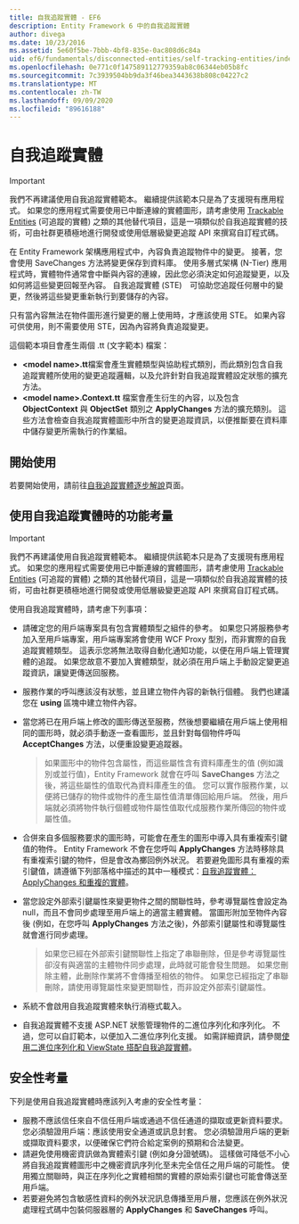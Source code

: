 ```yaml
---
title: 自我追蹤實體 - EF6
description: Entity Framework 6 中的自我追蹤實體
author: divega
ms.date: 10/23/2016
ms.assetid: 5e60f5be-7bbb-4bf8-835e-0ac808d6c84a
uid: ef6/fundamentals/disconnected-entities/self-tracking-entities/index
ms.openlocfilehash: 0e771c0f147589112779359ab8c06344eb05b8fc
ms.sourcegitcommit: 7c3939504bb9da3f46bea3443638b808c04227c2
ms.translationtype: MT
ms.contentlocale: zh-TW
ms.lasthandoff: 09/09/2020
ms.locfileid: "89616188"
---
```

# <a name="self-tracking-entities"></a>自我追蹤實體

> [!IMPORTANT]
> 我們不再建議使用自我追蹤實體範本。 繼續提供該範本只是為了支援現有應用程式。 如果您的應用程式需要使用已中斷連線的實體圖形，請考慮使用 [Trackable Entities](https://trackableentities.github.io/) (可追蹤的實體) 之類的其他替代項目，這是一項類似於自我追蹤實體的技術，可由社群更積極地進行開發或使用低層級變更追蹤 API 來撰寫自訂程式碼。

在 Entity Framework 架構應用程式中，內容負責追蹤物件中的變更。 接著，您會使用 SaveChanges 方法將變更保存到資料庫。 使用多層式架構 (N-Tier) 應用程式時，實體物件通常會中斷與內容的連線，因此您必須決定如何追蹤變更，以及如何將這些變更回報至內容。 自我追蹤實體 (STE)　可協助您追蹤任何層中的變更，然後將這些變更重新執行到要儲存的內容。  

只有當內容無法在物件圖形進行變更的層上使用時，才應該使用 STE。 如果內容可供使用，則不需要使用 STE，因為內容將負責追蹤變更。  

這個範本項目會產生兩個 .tt (文字範本) 檔案：  

- **\<model name\>.tt**檔案會產生實體類型與協助程式類別，而此類別包含自我追蹤實體所使用的變更追蹤邏輯，以及允許針對自我追蹤實體設定狀態的擴充方法。  
- **\<model name\>.Context.tt** 檔案會產生衍生的內容，以及包含 **ObjectContext** 與 **ObjectSet** 類別之 **ApplyChanges** 方法的擴充類別。 這些方法會檢查自我追蹤實體圖形中所含的變更追蹤資訊，以便推斷要在資料庫中儲存變更所需執行的作業組。  

## <a name="get-started"></a>開始使用  

若要開始使用，請前往[自我追蹤實體逐步解說](xref:ef6/fundamentals/disconnected-entities/self-tracking-entities/walkthrough)頁面。  

## <a name="functional-considerations-when-working-with-self-tracking-entities"></a>使用自我追蹤實體時的功能考量  
> [!IMPORTANT]
> 我們不再建議使用自我追蹤實體範本。 繼續提供該範本只是為了支援現有應用程式。 如果您的應用程式需要使用已中斷連線的實體圖形，請考慮使用 [Trackable Entities](https://trackableentities.github.io/) (可追蹤的實體) 之類的其他替代項目，這是一項類似於自我追蹤實體的技術，可由社群更積極地進行開發或使用低層級變更追蹤 API 來撰寫自訂程式碼。

使用自我追蹤實體時，請考慮下列事項：  

- 請確定您的用戶端專案具有包含實體類型之組件的參考。 如果您只將服務參考加入至用戶端專案，用戶端專案將會使用 WCF Proxy 型別，而非實際的自我追蹤實體類型。 這表示您將無法取得自動化通知功能，以便在用戶端上管理實體的追蹤。 如果您故意不要加入實體類型，就必須在用戶端上手動設定變更追蹤資訊，讓變更傳送回服務。  
- 服務作業的呼叫應該沒有狀態，並且建立物件內容的新執行個體。 我們也建議您在 **using** 區塊中建立物件內容。  
- 當您將已在用戶端上修改的圖形傳送至服務，然後想要繼續在用戶端上使用相同的圖形時，就必須手動逐一查看圖形，並且針對每個物件呼叫 **AcceptChanges** 方法，以便重設變更追蹤器。  

    > 如果圖形中的物件包含屬性，而這些屬性含有資料庫產生的值 (例如識別或並行值)，Entity Framework 就會在呼叫 **SaveChanges** 方法之後，將這些屬性的值取代為資料庫產生的值。 您可以實作服務作業，以便將已儲存的物件或物件的產生屬性值清單傳回給用戶端。 然後，用戶端就必須將物件執行個體或物件屬性值取代成服務作業所傳回的物件或屬性值。  
- 合併來自多個服務要求的圖形時，可能會在產生的圖形中導入具有重複索引鍵值的物件。 Entity Framework 不會在您呼叫 **ApplyChanges** 方法時移除具有重複索引鍵的物件，但是會改為擲回例外狀況。 若要避免圖形具有重複的索引鍵值，請遵循下列部落格中描述的其中一種模式：[自我追蹤實體：ApplyChanges 和重複的實體](https://go.microsoft.com/fwlink/?LinkID=205119&clcid=0x409)。  
- 當您設定外部索引鍵屬性來變更物件之間的關聯性時，參考導覽屬性會設定為 null，而且不會同步處理至用戶端上的適當主體實體。 當圖形附加至物件內容後 (例如，在您呼叫 **ApplyChanges** 方法之後)，外部索引鍵屬性和導覽屬性就會進行同步處理。  

    > 如果您已經在外部索引鍵關聯性上指定了串聯刪除，但是參考導覽屬性卻沒有與適當的主體物件同步處理，此時就可能會發生問題。 如果您刪除主體，此刪除作業將不會傳播至相依的物件。 如果您已經指定了串聯刪除，請使用導覽屬性來變更關聯性，而非設定外部索引鍵屬性。  
- 系統不會啟用自我追蹤實體來執行消極式載入。  
- 自我追蹤實體不支援 ASP.NET 狀態管理物件的二進位序列化和序列化。 不過，您可以自訂範本，以便加入二進位序列化支援。 如需詳細資訊，請參閱[使用二進位序列化和 ViewState 搭配自我追蹤實體](https://go.microsoft.com/fwlink/?LinkId=199208)。  

## <a name="security-considerations"></a>安全性考量  

下列是使用自我追蹤實體時應該列入考慮的安全性考量：  

- 服務不應該信任來自不信任用戶端或通過不信任通道的擷取或更新資料要求。 您必須驗證用戶端：應該使用安全通道或訊息封套。 您必須驗證用戶端的更新或擷取資料要求，以便確保它們符合給定案例的預期和合法變更。  
- 請避免使用機密資訊做為實體索引鍵 (例如身分證號碼)。 這樣做可降低不小心將自我追蹤實體圖形中之機密資訊序列化至未完全信任之用戶端的可能性。 使用獨立關聯時，與正在序列化之實體相關的實體的原始索引鍵也可能會傳送至用戶端。  
- 若要避免將包含敏感性資料的例外狀況訊息傳播至用戶層，您應該在例外狀況處理程式碼中包裝伺服器層的 **ApplyChanges** 和 **SaveChanges** 呼叫。  
